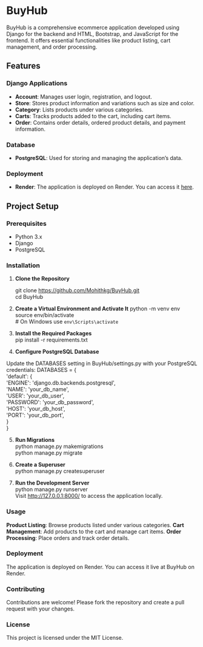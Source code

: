 # BuyHub

BuyHub is a comprehensive ecommerce application developed using Django for the backend and HTML, Bootstrap, and JavaScript for the frontend. It offers essential functionalities like product listing, cart management, and order processing.

## Features

### Django Applications
- **Account**: Manages user login, registration, and logout.
- **Store**: Stores product information and variations such as size and color.
- **Category**: Lists products under various categories.
- **Carts**: Tracks products added to the cart, including cart items.
- **Order**: Contains order details, ordered product details, and payment information.

### Database
- **PostgreSQL**: Used for storing and managing the application’s data.

### Deployment
- **Render**: The application is deployed on Render. You can access it [here](https://buyhub.onrender.com).

## Project Setup

### Prerequisites
- Python 3.x
- Django
- PostgreSQL

### Installation

1. **Clone the Repository**

   git clone https://github.com/Mohithkg/BuyHub.git  <br />
   cd BuyHub

3. **Create a Virtual Environment and Activate It**
    python -m venv env  <br />
    source env/bin/activate <br /> # On Windows use `env\Scripts\activate`


4. **Install the Required Packages** <br />
    pip install -r requirements.txt

5. **Configure PostgreSQL Database**

  Update the DATABASES setting in BuyHub/settings.py with your PostgreSQL credentials:
   DATABASES = { <br />
    'default': { <br />
        'ENGINE': 'django.db.backends.postgresql', <br />
        'NAME': 'your_db_name', <br />
        'USER': 'your_db_user', <br />
        'PASSWORD': 'your_db_password', <br />
        'HOST': 'your_db_host', <br />
        'PORT': 'your_db_port', <br />
    } <br />
}

5. **Run Migrations** <br />
  python manage.py makemigrations <br />
  python manage.py migrate

6. **Create a Superuser** <br />
  python manage.py createsuperuser

7. **Run the Development Server** <br />
   python manage.py runserver <br />
    Visit http://127.0.0.1:8000/ to access the application locally.

### Usage
**Product Listing**: Browse products listed under various categories.
**Cart Management**: Add products to the cart and manage cart items.
**Order Processing**: Place orders and track order details.

### Deployment <br />
The application is deployed on Render. You can access it live at BuyHub on Render.

### Contributing <br />
Contributions are welcome! Please fork the repository and create a pull request with your changes.

### License <br />
This project is licensed under the MIT License.
